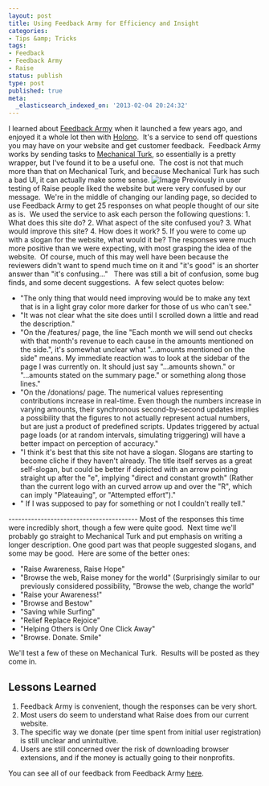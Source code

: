 ```yaml
---
layout: post
title: Using Feedback Army for Efficiency and Insight
categories:
- Tips &amp; Tricks
tags:
- Feedback
- Feedback Army
- Raise
status: publish
type: post
published: true
meta:
  _elasticsearch_indexed_on: '2013-02-04 20:24:32'
---
```

I learned about [Feedback Army](http://www.feedbackarmy.com/ "Feedbak Army") when it launched a few years ago, and enjoyed it a whole lot then with [Holono](http://holono.com/ "Holono").  It's a service to send off questions you may have on your website and get customer feedback.  Feedback Army works by sending tasks to [Mechanical Turk](https://www.mturk.com/mturk/welcome "Mechanical Turk"), so essentially is a pretty wrapper, but I've found it to be a useful one.  The cost is not that much more than that on Mechanical Turk, and because Mechanical Turk has such a bad UI, it can actually make some sense. ![Image](http://bowlabs.files.wordpress.com/2013/02/screen-shot-2013-02-04-at-3-57-52-am.png?w=710) Previously in user testing of Raise people liked the website but were very confused by our message.  We're in the middle of changing our landing page, so decided to use Feedback Army to get 25 responses on what people thought of our site as is.  We used the service to ask each person the following questions: 1. What does this site do? 2. What aspect of the site confused you? 3. What would improve this site? 4. How does it work? 5. If you were to come up with a slogan for the website, what would it be? The responses were much more positive than we were expecting, with most grasping the idea of the website.  Of course, much of this may well have been because the reviewers didn't want to spend much time on it and "it's good" is an shorter answer than "it's confusing..."   There was still a bit of confusion, some bug finds, and some decent suggestions.  A few select quotes below:

- "The only thing that would need improving would be to make any text that is in a light gray color more darker for those of us who can't see."
- "It was not clear what the site does until I scrolled down a little and read the description."
- "On the /features/ page, the line "Each month we will send out checks with that month's revenue to each cause in the amounts mentioned on the side.", it's somewhat unclear what "...amounts mentioned on the side" means. My immediate reaction was to look at the sidebar of the page I was currently on. It should just say "...amounts shown." or "...amounts stated on the summary page." or something along those lines."
- "On the /donations/ page. The numerical values representing contributions increase in real-time. Even though the numbers increase in varying amounts, their synchronous second-by-second updates implies a possibility that the figures to not actually represent actual numbers, but are just a product of predefined scripts. Updates triggered by actual page loads (or at random intervals, simulating triggering) will have a better impact on perception of accuracy."
- "I think it's best that this site not have a slogan. Slogans are starting to become cliche if they haven't already. The title itself serves as a great self-slogan, but could be better if depicted with an arrow pointing straight up after the "e", implying "direct and constant growth" (Rather than the current logo with an curved arrow up and over the "R", which can imply "Plateauing", or "Attempted effort")."
- " If I was supposed to pay for something or not I couldn't really tell."

---------------------------------------- Most of the responses this time were incredibly short, though a few were quite good.  Next time we'll probably go straight to Mechanical Turk and put emphasis on writing a longer description. One good part was that people suggested slogans, and some may be good.  Here are some of the better ones:
- "Raise Awareness, Raise Hope"
- "Browse the web, Raise money for the world" (Surprisingly similar to our previously considered possibility, "Browse the web, change the world"
- "Raise your Awareness!"
- "Browse and Bestow"
- "Saving while Surfing"
- "Relief Replace Rejoice"
- "Helping Others is Only One Click Away"
- "Browse. Donate. Smile"

We'll test a few of these on Mechanical Turk.  Results will be posted as they come in.
## Lessons Learned

1. Feedback Army is convenient, though the responses can be very short.
2. Most users do seem to understand what Raise does from our current website.
3. The specific way we donate (per time spent from initial user registration) is still unclear and unintuitive.
4. Users are still concerned over the risk of downloading browser extensions, and if the money is actually going to their nonprofits.

You can see all of our feedback from Feedback Army [here](http://www.feedbackarmy.com/get_feedback.slp?url=http%3A%2F%2Fwww.downloadraise.com&code=e9fcb14f6e01ba18af71ac2848e87dc2 "here").